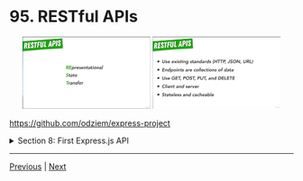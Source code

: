 # 95. RESTful APIs

<p align="center" >
    <img src="../imags/95_RESTful-APIs.png" width="45%" >
    <img src="../imags/95_RESTful-APIs_1.png" width="45%" >
</p> 

https://github.com/odziem/express-project

<details>
  <summary> Section 8: First Express.js API </summary>

  - [Codebase: express-project](../src/8_express-project/)

</details>

---

[Previous](./94_Express-Routers.md) | [Next](./96_Create-Read-Update-and-Delete-(CRUD).md)
